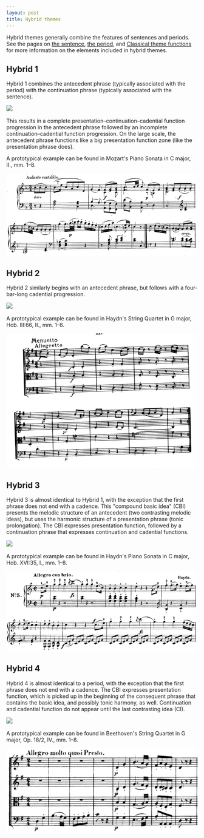 ```yaml
---
layout: post
title: Hybrid themes
---
```


Hybrid themes generally combine the features of sentences and periods. See the pages on [the sentence](sentence.html), [the period](period.html), and [Classical theme functions](themeFunctions.html) for more information on the elements included in hybrid themes.

## Hybrid 1 ##

Hybrid 1 combines the antecedent phrase (typically associated with the period) with the continuation phrase (typically associated with the sentence).

![][hybrid1]

This results in a complete presentation–continuation–cadential function progression in the antecedent phrase followed by an incomplete continuation–cadential function progression. On the large scale, the antecedent phrase functions like a big presentation function zone (like the presentation phrase does).

A prototypical example can be found in Mozart's Piano Sonata in C major, II., mm. 1–8.

[![](Graphics/form/k330-ii.png)](Graphics/form/k330-ii.png)

## Hybrid 2 ##

Hybrid 2 similarly begins with an antecedent phrase, but follows with a four-bar-long cadential progression.

![][hybrid2]

A prototypical example can be found in Haydn's String Quartet in G major, Hob. III:66, II., mm. 1–8.

[![](Graphics/form/haydn-III-66-ii.png)](Graphics/form/haydn-III-66-ii.png)

## Hybrid 3 ##

Hybrid 3 is almost identical to Hybrid 1, with the exception that the first phrase does not end with a cadence. This "compound basic idea" (CBI) presents the melodic structure of an antecedent (two contrasting melodic ideas), but uses the harmonic structure of a presentation phrase (tonic prolongation). The CBI expresses presentation function, followed by a continuation phrase that expresses continuation and cadential functions.

![][hybrid3]

A prototypical example can be found in Haydn's Piano Sonata in C major, Hob. XVI:35, I., mm. 1–8.

[![](Graphics/form/haydn-XVI-35-i.png)](Graphics/form/haydn-XVI-35-i.png)

## Hybrid 4 ##

Hybrid 4 is almost identical to a period, with the exception that the first phrase does not end with a cadence. The CBI expresses presentation function, which is picked up in the beginning of the consequent phrase that contains the basic idea, and possibly tonic harmony, as well. Continuation and cadential function do not appear until the last contrasting idea (CI).

![][hybrid4]

A prototypical example can be found in Beethoven's String Quartet in G major, Op. 18/2, IV., mm. 1–8.

[![](Graphics/form/op18-2-iv.png)](Graphics/form/op18-2-iv.png)


[hybrid1]: Graphics/ClassicalThemes/hybrid1.png
[hybrid2]: Graphics/ClassicalThemes/hybrid2.png
[hybrid3]: Graphics/ClassicalThemes/hybrid3.png
[hybrid4]: Graphics/ClassicalThemes/hybrid4.png
